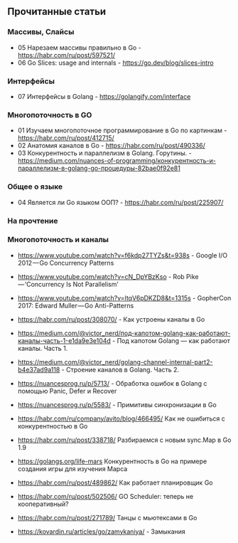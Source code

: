 ## Прочитанные статьи

### Массивы, Слайсы

* 05 Нарезаем массивы правильно в Go - https://habr.com/ru/post/597521/
* 06 Go Slices: usage and internals - https://go.dev/blog/slices-intro


### Интерфейсы

* 07 Интерфейсы в Golang - https://golangify.com/interface



### Многопоточность в GO

* 01 Изучаем многопоточное программирование в Go по картинкам - https://habr.com/ru/post/412715/
* 02 Анатомия каналов в Go - https://habr.com/ru/post/490336/
* 03 Конкурентность и параллелизм в Golang. Горутины. - https://medium.com/nuances-of-programming/конкурентность-и-параллелизм-в-golang-go-процедуры-82bae0f92e81


### Общее о языке

* 04 Является ли Go языком ООП? - https://habr.com/ru/post/225907/


### На прочтение



### Многопоточность и каналы

* https://www.youtube.com/watch?v=f6kdp27TYZs&t=938s  - Google I/O 2012 — Go Concurrency Patterns
* https://www.youtube.com/watch?v=cN_DpYBzKso  - Rob Pike — ‘Concurrency Is Not Parallelism’
* https://www.youtube.com/watch?v=ltqV6pDKZD8&t=1315s  - GopherCon 2017: Edward Muller — Go Anti-Patterns
* https://habr.com/ru/post/308070/ - Как устроены каналы в Go
* https://medium.com/@victor_nerd/под-капотом-golang-как-работают-каналы-часть-1-e1da9e3e104d - Под капотом Golang — как работают каналы. Часть 1.
* https://medium.com/@victor_nerd/golang-channel-internal-part2-b4e37ad9a118 - Строение каналов в Golang. Часть 2.
* https://nuancesprog.ru/p/5713/ - Обработка ошибок в Golang с помощью Panic, Defer и Recover
* https://nuancesprog.ru/p/5583/ - Примитивы синхронизации в Go
* https://habr.com/ru/company/avito/blog/466495/    Как не ошибиться с конкурентностью в Go
* https://habr.com/ru/post/338718/    Разбираемся с новым sync.Map в Go 1.9
* https://golangs.org/life-mars    Конкурентность в Go на примере создания игры для изучения Марса
* https://habr.com/ru/post/489862/  Как работает планировщик Go
* https://habr.com/ru/post/502506/    GO Scheduler: теперь не кооперативный?
* https://habr.com/ru/post/271789/    Танцы с мьютексами в Go

* https://kovardin.ru/articles/go/zamykaniya/ - Замыкания


